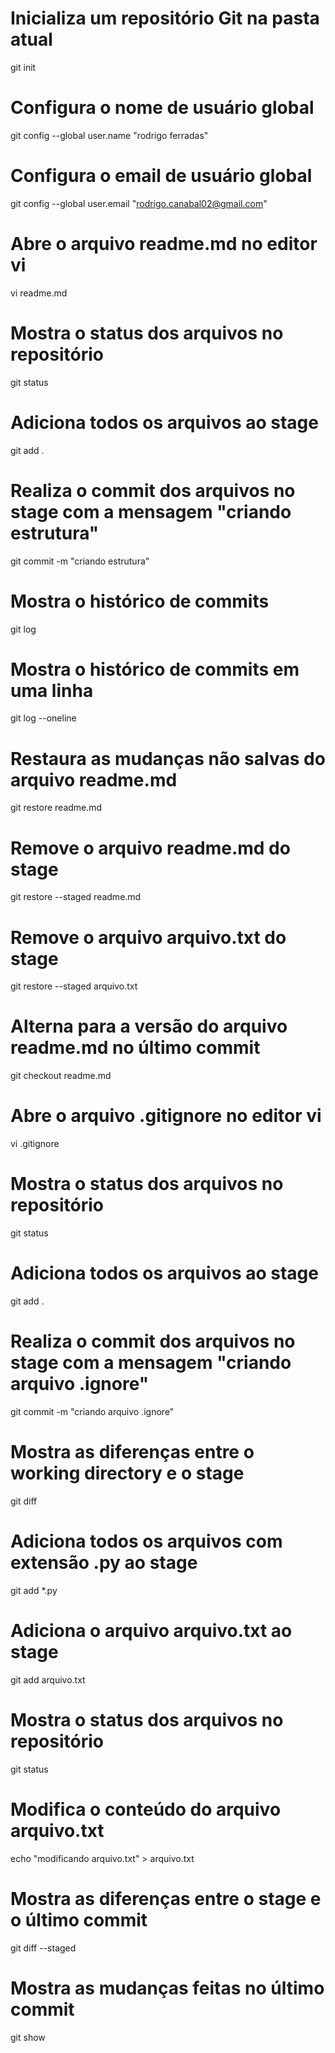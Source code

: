 # Inicializa um repositório Git na pasta atual
git init

# Configura o nome de usuário global
git config --global user.name "rodrigo ferradas"

# Configura o email de usuário global
git config --global user.email "rodrigo.canabal02@gmail.com"

# Abre o arquivo readme.md no editor vi
vi readme.md 

# Mostra o status dos arquivos no repositório
git status

# Adiciona todos os arquivos ao stage
git add .

# Realiza o commit dos arquivos no stage com a mensagem "criando estrutura"
git commit -m "criando estrutura"

# Mostra o histórico de commits
git log 

# Mostra o histórico de commits em uma linha
git log --oneline

# Restaura as mudanças não salvas do arquivo readme.md
git restore readme.md

# Remove o arquivo readme.md do stage
git restore --staged readme.md

# Remove o arquivo arquivo.txt do stage
git restore --staged arquivo.txt

# Alterna para a versão do arquivo readme.md no último commit
git checkout readme.md

# Abre o arquivo .gitignore no editor vi
vi .gitignore

# Mostra o status dos arquivos no repositório
git status 

# Adiciona todos os arquivos ao stage
git add .

# Realiza o commit dos arquivos no stage com a mensagem "criando arquivo .ignore"
git commit -m "criando arquivo .ignore"

# Mostra as diferenças entre o working directory e o stage
git diff

# Adiciona todos os arquivos com extensão .py ao stage
git add *.py 

# Adiciona o arquivo arquivo.txt ao stage
git add arquivo.txt

# Mostra o status dos arquivos no repositório
git status

# Modifica o conteúdo do arquivo arquivo.txt
echo "modificando arquivo.txt" > arquivo.txt 

# Mostra as diferenças entre o stage e o último commit
git diff --staged

# Mostra as mudanças feitas no último commit
git show
